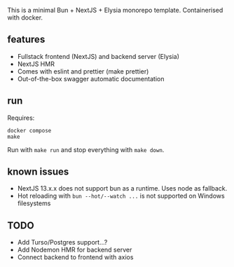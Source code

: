 This is a minimal Bun + NextJS + Elysia monorepo template. Containerised with docker.

## features
- Fullstack frontend (NextJS) and backend server (Elysia)
- NextJS HMR 
- Comes with eslint and prettier (make prettier)
- Out-of-the-box swagger automatic documentation


## run

Requires:
```
docker compose
make
```

Run with ``make run`` and stop everything with ``make down``.
## known issues
- NextJS 13.x.x does not support bun as a runtime. Uses node as fallback.
- Hot reloading with ``bun --hot/--watch ...`` is not supported on Windows filesystems

## TODO
- Add Turso/Postgres support...?
- Add Nodemon HMR for backend server
- Connect backend to frontend with axios